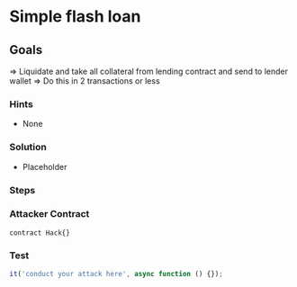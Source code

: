 # Simple flash loan

## Goals

=> Liquidate and take all collateral from lending contract and send to lender wallet
=> Do this in 2 transactions or less

### Hints

- None

### Solution

- Placeholder

### Steps

### Attacker Contract

```solidity
contract Hack{}
```

### Test

```javascript
it('conduct your attack here', async function () {});
```
